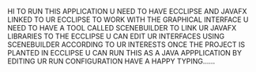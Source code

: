 HI
TO RUN THIS APPLICATION
U NEED TO HAVE ECCLIPSE AND JAVAFX LINKED TO UR ECCLIPSE
TO WORK WITH THE GRAPHICAL INTERFACE U NEED TO HAVE A TOOL CALLED SCENEBUILDER 
TO LINK UR JAVAFX LIBRARIES TO THE ECCLIPSE
U CAN EDIT UR INTERFACES USING SCENEBUILDER ACCORDING TO UR INTERESTS
ONCE THE PROJECT IS PLANTED IN ECCLIPSE U CAN RUN THIS AS A JAVA APPPLICATION BY EDITING UR RUN CONFIGURATION
HAVE A HAPPY TYPING......
